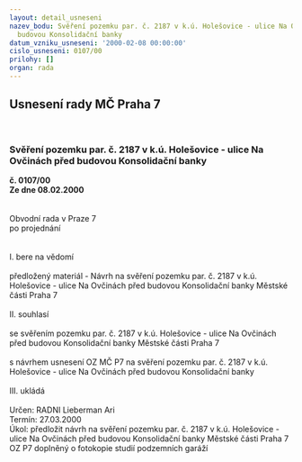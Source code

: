 ```yaml
---
layout: detail_usneseni
nazev_bodu: Svěření pozemku par. č. 2187 v k.ú. Holešovice - ulice Na Ovčinách před
  budovou Konsolidační banky
datum_vzniku_usneseni: '2000-02-08 00:00:00'
cislo_usneseni: 0107/00
prilohy: []
organ: rada
---
```

<div id="ucUsn_pList" class="usn">
	<span><h2>Usnesení rady MČ Praha 7 </h2>
<br></span><div class="standBody">
<span><h3>Svěření pozemku par. č. 2187 v k.ú. Holešovice - ulice Na Ovčinách před budovou Konsolidační banky</h3></span><div class="center">
		<strong>č. 0107/00</strong><br>
	</div>
<div class="center">
		<strong>Ze dne 08.02.2000</strong><br><br>
	</div>
<br>Obvodní rada v Praze 7<br>po projednání<br><br><br>I.	bere na vědomí<br><br> předložený materiál - Návrh na svěření pozemku par. č. 2187 v k.ú. Holešovice - ulice Na Ovčinách před budovou Konsolidační banky  Městské části Praha 7<br><br>II.	souhlasí <br><br>se svěřením pozemku par. č. 2187 v k.ú. Holešovice -  ulice Na Ovčinách před budovou Konsolidační banky Městské části Praha 7<br><br>s návrhem usnesení OZ MČ P7 na svěření pozemku par. č. 2187 v k.ú. Holešovice - ulice Na Ovčinách před budovou Konsolidační banky <br><br>III.	ukládá <br><br> Určen:	     	RADNI Lieberman Ari<br>Termín: 27.03.2000<br>Úkol:	předložit návrh  na svěření pozemku par. č. 2187 v k.ú. Holešovice - ulice Na Ovčinách před budovou Konsolidační banky   Městské části Praha 7 OZ P7 doplněný o fotokopie studií podzemních garáží<br><br>
</div>
</div>